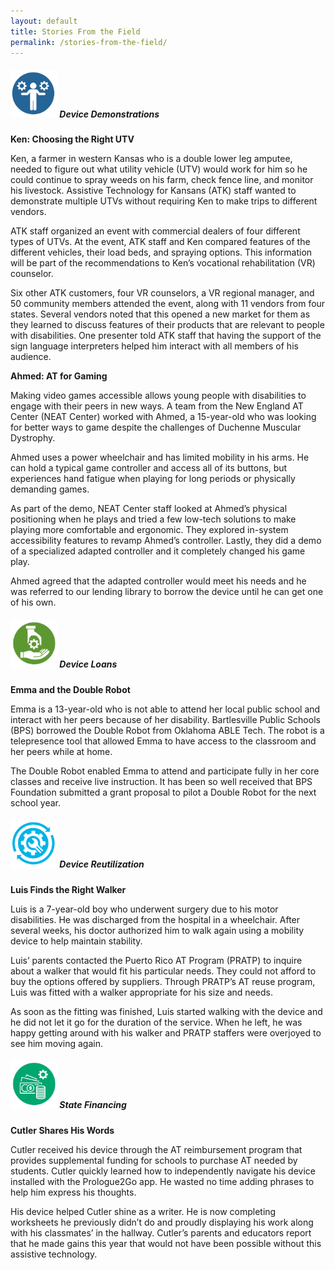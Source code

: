 ```yaml
---
layout: default
title: Stories From the Field
permalink: /stories-from-the-field/
---
```

<div class="container">
  <div class="row">

 <div class="col-md-12">

<div class="card">
<h5 class="card-header"><img  style="width:75px;" src="/assets/Device-Demo-icon.png" alt-text="Device Demo icon"/>
Device Demonstrations
</h5>
<div class="card-body">
		

  <p class="card-text"><b>Ken: Choosing the Right UTV  </b></p>
  <p class="card-text">Ken, a farmer in western Kansas who is a double lower leg amputee, needed to figure out what utility vehicle (UTV) would work for him so he could continue to spray weeds on his farm, check fence line, and monitor his livestock. Assistive Technology for Kansans (ATK) staff wanted to demonstrate multiple UTVs without requiring Ken to make trips to different vendors. </p>                                                                                                 <p class="card-text">ATK staff organized an event with commercial dealers of four different types of UTVs. At the event, ATK staff and Ken compared features of the different vehicles, their load beds, and spraying options. This information will be part of the recommendations to Ken’s vocational rehabilitation (VR) counselor.</p><p class="card-text">Six other ATK customers, four VR counselors, a VR regional manager, and 50 community members attended the event, along with 11 vendors from four states. Several vendors noted that this opened a new market for them as they learned to discuss features of their products that are relevant to people with disabilities. One presenter told ATK staff that having the support of the sign language interpreters helped him interact with all members of his audience.</p>
  </div>
  </div>

  <p class="card-text"><b>Ahmed: AT for Gaming </b></p>  
  <p class="card-text">Making video games accessible allows young people with disabilities to engage with their peers in new ways. A team from the New England AT Center (NEAT Center) worked with Ahmed, a 15-year-old who was looking for better ways to game despite the challenges of Duchenne Muscular Dystrophy. </p>         <p class="card-text">Ahmed uses a power wheelchair and has limited mobility in his arms. He can hold a typical game controller and access all of its buttons, but experiences hand fatigue when playing for long periods or physically demanding games.</p>

 <p class="card-text">As part of the demo, NEAT Center staff looked at Ahmed’s physical positioning when he plays and tried a few low-tech solutions to make playing more comfortable and ergonomic. They explored in-system accessibility features to revamp Ahmed’s controller. Lastly, they did a demo of a specialized adapted controller and it completely changed his game play.</p><p class="card-text">Ahmed agreed that the adapted controller would meet his needs and he was referred to our lending library to borrow the device until he can get one of his own.</p>
  </div>
  </div>

<div class="card">
<h5 class="card-header">
<img  style="width:75px;" src="/assets/Device-Loan-icon.png" alt-text="Device Loan icon"/> Device Loans
</h5>
<div class="card-body">
	
<p class="card-text"><b>Emma and the Double Robot</b></p>                                                      

<p class="card-text">Emma is a 13-year-old who is not able to attend her local public school and interact with her peers because of her disability. Bartlesville Public Schools (BPS) borrowed the Double Robot from Oklahoma ABLE Tech. The robot is a telepresence tool that allowed Emma to have access to the classroom and her peers while at home. </p>              <p class="card-text">The Double Robot enabled Emma to attend and participate fully in her core classes and receive live instruction. It has been so well received that BPS Foundation submitted a grant proposal to pilot a Double Robot for the next school year.</p>                                                                                         

</div>
</div>

<div class="card">
<h5 class="card-header">
<img  style="width:75px;" src="/assets/Device-Reuse-icon.png" alt-text="Device Reuse icon"/> Device Reutilization
</h5>
<div class="card-body">
  <p class="card-text"><b>Luis Finds the Right Walker</b> </p>

  <p class="card-text">Luis is a 7-year-old boy who underwent surgery due to his motor disabilities. He was discharged from the hospital in a wheelchair. After several weeks, his doctor authorized him to walk again using a mobility device to help maintain stability. </p>                                                                             <p class="card-text">Luis’ parents contacted the Puerto Rico AT Program (PRATP) to inquire about a walker that would fit his particular needs. They could not afford to buy the options offered by suppliers. Through PRATP’s AT reuse program, Luis was fitted with a walker appropriate for his size and needs. </p>                  <p class="card-text">As soon as the fitting was finished, Luis started walking with the device and he did not let it go for the duration of the service. When he left, he was happy getting around with his walker and PRATP staffers were overjoyed to see him moving again. </p>

</div>

</div>

<div class="card">
<h5 class="card-header">
<img  style="width:75px;" src="/assets/State-Financing-Icon.png" alt-text="State Financing icon" />  State Financing
</h5>
<div class="card-body">

<p class="card-text"><b>Cutler Shares His Words</b> </p>                                                   

<p class="card-text">Cutler received his device through the AT reimbursement program that provides supplemental funding for schools to purchase AT needed by students. Cutler quickly learned how to independently navigate his device installed with the Prologue2Go app. He wasted no time adding phrases to help him express his thoughts. </p>                                                                                                                                               <p class="card-text">His device helped Cutler shine as a writer. He is now completing worksheets he previously didn’t do and proudly displaying his work along with his classmates’ in the hallway. Cutler’s parents and educators report that he made gains this year that would not have been possible without this assistive technology. </p>